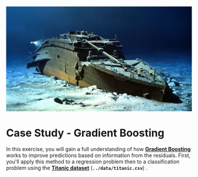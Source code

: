 <p align="center">
  <img src="img/titanic.jpg" width="600">
  <br>
</p>

# Case Study - Gradient Boosting

In this exercise, you will gain a full understanding of how <a href="https://en.wikipedia.org/wiki/Gradient_boosting"><b>Gradient Boosting</b></a> works to improve predictions based on information from the residuals. First, you'll apply this method to a regression problem then to a classification problem using the <a href="https://www.kaggle.com/competitions/titanic/data"><b>Titanic dataset</b></a> (<code><b>../data/titanic.csv</b></code>) .
